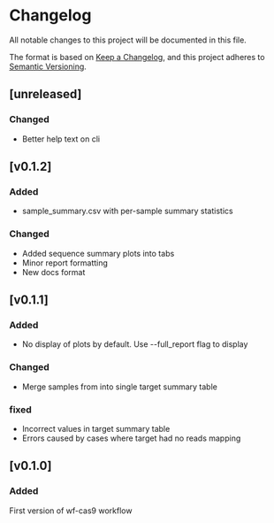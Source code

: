 # Changelog
All notable changes to this project will be documented in this file.

The format is based on [Keep a Changelog](https://keepachangelog.com/en/1.0.0/),
and this project adheres to [Semantic Versioning](https://semver.org/spec/v2.0.0.html).

## [unreleased]
### Changed
- Better help text on cli

## [v0.1.2]
### Added
- sample_summary.csv with per-sample summary statistics
### Changed
- Added sequence summary plots into tabs
- Minor report formatting
- New docs format

## [v0.1.1]
### Added
- No display of plots by default. Use --full_report flag to display
### Changed
- Merge samples from into single target summary table
### fixed
- Incorrect values in target summary table
- Errors caused by cases where target had no reads mapping

## [v0.1.0]
### Added
First version of wf-cas9 workflow
